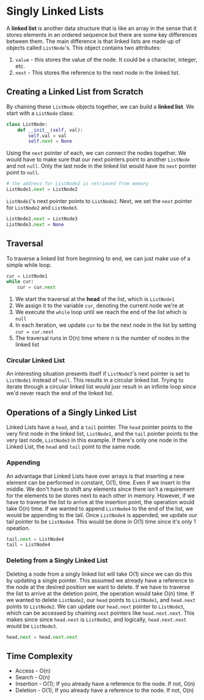 # Singly Linked Lists
A **linked list** is another data structure that is like an array in the sense that it stores elements in an ordered sequence but there are some key differences between them. The main difference is that linked lists are made up of objects called `ListNode`'s. This object contains two attributes:
1. `value` - this stores the value of the node. It could be a character, integer, etc.
2. `next` - This stores the reference to the next node in the linked list. 

## Creating a Linked List from Scratch
By chaining these `ListNode` objects together, we can build a **linked list**. We start with a `ListNode` class:
```py
class ListNode:
    def __init__(self, val):
        self.val = val
        self.next = None
```
Using the `next` pointer of each, we can connect the nodes together. We would have to make sure that our next pointers point to another `ListNode` and not `null`. Only the last node in the linked list would have its `next` pointer point to `null`.
```py
# the address for ListNode2 is retrieved from memory
ListNode1.next = ListNode2
```

`ListNode1`'s next pointer points to `ListNode2`. Next, we set the `next` pointer for `ListNode2` and `ListNode3`.
```py
ListNode2.next = ListNode3
ListNode3.next = None
```

## Traversal
To traverse a linked list from beginning to end, we can just make use of a simple while loop.
```py 
cur = ListNode1
while cur:
    cur = cur.next
```
1. We start the traversal at the **head** of the list, which is `ListNode1`
2. We assign it to the variable `cur`, denoting the current node we're at
3. We execute the `while` loop until we reach the end of the list which is `null`
4. In each iteration, we update `cur` to be the next node in the list by setting `cur = cur.next`
5. The traversal runs in O(n) time where *n* is the number of nodes in the linked list

### Circular Linked List
An interesting situation presents itself if `ListNode3`'s next pointer is set to `ListNode1` instead of `null`. This results in a circular linked list. Trying to iterate through a circular linked list would jusr result in an infinite loop since we'd never reach the end of the linked list.

## Operations of a Singly Linked List
Linked Lists have a `head`, and a `tail` pointer. The `head` pointer points to the very first node in the linked list, `ListNode1`, and the `tail` pointer points to the very last node, `ListNode3` in this example. If there's only one node in the Linked List, the `head` and `tail` point to the same node.

### Appending
An advantage that Linked Lists have over arrays is that inserting a new element can be performed in constant, O(1), time. Even if we insert in the middle. We don't have to shift any elements since there isn't a requirement for the elements to be stores next to each other in memory. However, if we have to traverse the list to arrive at the insertion point, the operation would take O(n) time. If we wanted to append `ListNode4` to the end of the list, we would be appending to the tail. Once `ListNode4` is appended, we update our tail pointer to be `ListNode4`. This would be done in O(1) time since it's only 1 opeation.
```py
tail.next = ListNode4
tail = ListNode4
```

### Deleting from a Singly Linked List
Deleting a node from a singly linked list will take O(1) since we can do this by updating a single pointer. This assumed we already have a reference to the node at the desired position we want to delete. If we have to traverse the list to arrive at the deletion point, the operation would take O(n) time. If we wanted to delete `ListNode2`, our `head` points to `ListNode1`, and `head.next` points to `ListNode2`. We can update our `head.next` pointer to `ListNode3`, which can be accessed by chaining `next` pointers like `head.next.next`. This makes since since `head.next` is `ListNode2`, and logically, `head.next.next` would be `ListNode3`.
```py
head.next = head.next.next
```

## Time Complexity
* Access - O(n)
* Search - O(n)
* Insertion - O(1); If you already have a reference to the node. If not, O(n)
* Deletion - O(1); If you already have a reference to the node. If not, O(n)